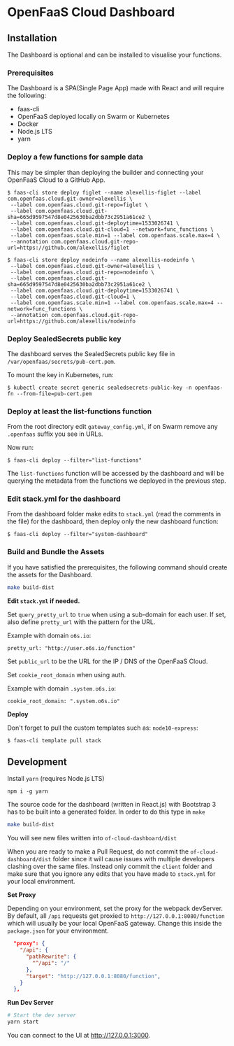 # OpenFaaS Cloud Dashboard

## Installation

The Dashboard is optional and can be installed to visualise your functions.

### Prerequisites

The Dashboard is a SPA(Single Page App) made with React and will require the following:

- faas-cli
- OpenFaaS deployed locally on Swarm or Kubernetes
- Docker
- Node.js LTS
- yarn

### Deploy a few functions for sample data

This may be simpler than deploying the builder and connecting your OpenFaaS Cloud to a GitHub App.

```
$ faas-cli store deploy figlet --name alexellis-figlet --label com.openfaas.cloud.git-owner=alexellis \
 --label com.openfaas.cloud.git-repo=figlet \
 --label com.openfaas.cloud.git-sha=665d9597547d8e0425630ba2dbb73c2951a61ce2 \
 --label com.openfaas.cloud.git-deploytime=1533026741 \
 --label com.openfaas.cloud.git-cloud=1 --network=func_functions \
 --label com.openfaas.scale.min=1 --label com.openfaas.scale.max=4 \
 --annotation com.openfaas.cloud.git-repo-url=https://github.com/alexellis/figlet
```

```
$ faas-cli store deploy nodeinfo --name alexellis-nodeinfo \
 --label com.openfaas.cloud.git-owner=alexellis \
 --label com.openfaas.cloud.git-repo=nodeinfo \
 --label com.openfaas.cloud.git-sha=665d9597547d8e0425630ba2dbb73c2951a61ce2 \
 --label com.openfaas.cloud.git-deploytime=1533026741 \
 --label com.openfaas.cloud.git-cloud=1 \
 --label com.openfaas.scale.min=1 --label com.openfaas.scale.max=4 --network=func_functions \
 --annotation com.openfaas.cloud.git-repo-url=https://github.com/alexellis/nodeinfo
```

### Deploy SealedSecrets public key

The dashboard serves the SealedSecrets public key file in `/var/openfaas/secrets/pub-cert.pem`.

To mount the key in Kubernetes, run:

```
$ kubectl create secret generic sealedsecrets-public-key -n openfaas-fn --from-file=pub-cert.pem
```

### Deploy at least the list-functions function

From the root directory edit `gateway_config.yml`, if on Swarm remove any `.openfaas` suffix you see in URLs.

Now run:

```
$ faas-cli deploy --filter="list-functions"
```

The `list-functions` function will be accessed by the dashboard and will be querying the metadata from the functions we deployed in the previous step.

### Edit stack.yml for the dashboard

From the dashboard folder make edits to `stack.yml` (read the comments in the file) for the dashboard, then deploy only the new dashboard function:

```
$ faas-cli deploy --filter="system-dashboard"
```

### Build and Bundle the Assets

If you have satisfied the prerequisites, the following command should create the assets for the Dashboard.

```bash
make build-dist
```

**Edit `stack.yml` if needed.**

Set `query_pretty_url` to `true` when using a sub-domain for each user. If set, also define `pretty_url` with the pattern for the URL.

Example with domain `o6s.io`:

```
pretty_url: "http://user.o6s.io/function"
```

Set `public_url` to be the URL for the IP / DNS of the OpenFaaS Cloud.

Set `cookie_root_domain` when using auth.

Example with domain `.system.o6s.io`:

```
cookie_root_domain: ".system.o6s.io"
```

**Deploy**

Don't forget to pull the custom templates such as: `node10-express`:

```
$ faas-cli template pull stack
```

## Development

Install `yarn` (requires Node.js LTS)

```
npm i -g yarn
```

The source code for the dashboard (written in React.js) with Bootstrap 3 has to be built into a generated folder. In order to do this type in `make`

```bash
make build-dist
```

You will see new files written into `of-cloud-dashboard/dist`

When you are ready to make a Pull Request, do not commit the `of-cloud-dashboard/dist` folder since it will cause issues with multiple developers clashing over the same files. Instead only commit the `client` folder and make sure that you ignore any edits that you have made to `stack.yml` for your local environment.

**Set Proxy**

Depending on your environment, set the proxy for the webpack devServer. By default, all `/api` requests get proxied to `http://127.0.0.1:8080/function` which will usually be your local OpenFaaS gateway. Change this inside the `package.json` for your environment.

```json
  "proxy": {
    "/api": {
      "pathRewrite": {
        "^/api": "/"
      },
      "target": "http://127.0.0.1:8080/function",
    }
  },
```

**Run Dev Server**

```bash
# Start the dev server
yarn start
```

You can connect to the UI at http://127.0.0.1:3000.
